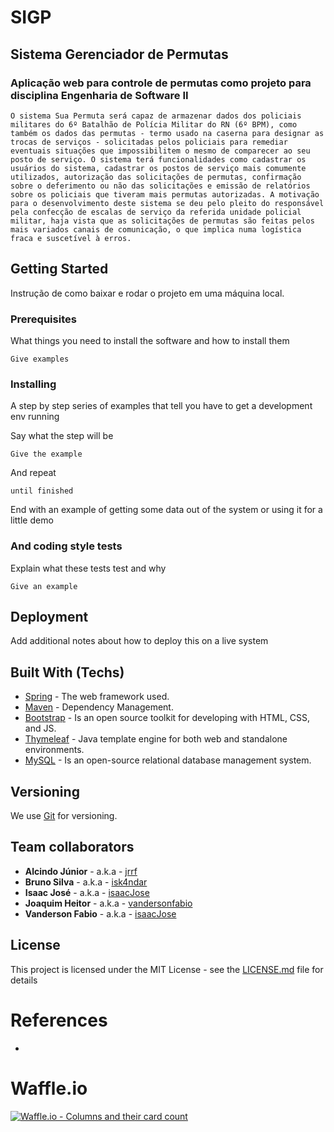 # SIGP
## Sistema Gerenciador de Permutas
### Aplicação web para controle de permutas como projeto para disciplina Engenharia de Software II

    O sistema Sua Permuta será capaz de armazenar dados dos policiais militares do 6º Batalhão de Polícia Militar do RN (6º BPM), como também os dados das permutas - termo usado na caserna para designar as trocas de serviços - solicitadas pelos policiais para remediar eventuais situações que impossibilitem o mesmo de comparecer ao seu posto de serviço. O sistema terá funcionalidades como cadastrar os usuários do sistema, cadastrar os postos de serviço mais comumente utilizados, autorização das solicitações de permutas, confirmação sobre o deferimento ou não das solicitações e emissão de relatórios sobre os policiais que tiveram mais permutas autorizadas. A motivação para o desenvolvimento deste sistema se deu pelo pleito do responsável pela confecção de escalas de serviço da referida unidade policial militar, haja vista que as solicitações de permutas são feitas pelos mais variados canais de comunicação, o que implica numa logística fraca e suscetível à erros.

## Getting Started

Instrução de como baixar e rodar o projeto em uma máquina local.

### Prerequisites

What things you need to install the software and how to install them

```
Give examples
```

### Installing

A step by step series of examples that tell you have to get a development env running

Say what the step will be

```
Give the example
```

And repeat

```
until finished
```

End with an example of getting some data out of the system or using it for a little demo

### And coding style tests

Explain what these tests test and why

```
Give an example
```

## Deployment

Add additional notes about how to deploy this on a live system

## Built With (Techs)

* [Spring](https://spring.io/) - The web framework used.
* [Maven](https://maven.apache.org/) - Dependency Management.
* [Bootstrap](https://getbootstrap.com/) - Is an open source toolkit for developing with HTML, CSS, and JS.
* [Thymeleaf](https://www.thymeleaf.org/) - Java template engine for both web and standalone environments.
* [MySQL](https://www.mysql.com/) - Is an open-source relational database management system.

## Versioning

We use [Git](https://git-scm.com/) for versioning.

## Team collaborators

* **Alcindo Júnior**    - a.k.a - [jrrf](https://github.com/jrrf)
* **Bruno Silva**       - a.k.a - [isk4ndar](https://github.com/isk4ndar)
* **Isaac José**        - a.k.a - [isaacJose](https://github.com/isaacJose)
* **Joaquim Heitor**    - a.k.a - [vandersonfabio](https://github.com/vandersonfabio)
* **Vanderson Fabio**   - a.k.a - [isaacJose](https://github.com/isaacJose)

## License

This project is licensed under the MIT License - see the [LICENSE.md](LICENSE.md) file for details

# References

* 

# Waffle.io
[![Waffle.io - Columns and their card count](https://badge.waffle.io/isk4ndar/suapermuta.svg?columns=all)](https://waffle.io/isk4ndar/suapermuta)